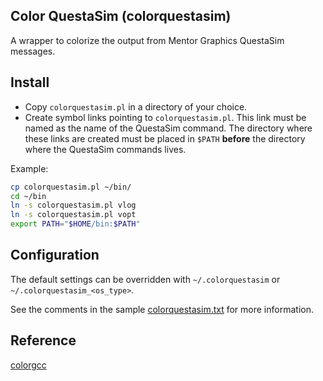 ## Color QuestaSim (colorquestasim)

A wrapper to colorize the output from Mentor Graphics QuestaSim messages.

## Install

- Copy `colorquestasim.pl` in a directory of your choice.
- Create symbol links pointing to `colorquestasim.pl`. This link must be named as the name of
  the QuestaSim command.  The directory where these links are created must be placed in `$PATH`
  **before** the directory where the QuestaSim commands lives.

Example:
```bash
cp colorquestasim.pl ~/bin/
cd ~/bin
ln -s colorquestasim.pl vlog
ln -s colorquestasim.pl vopt
export PATH="$HOME/bin:$PATH"
```

## Configuration

The default settings can be overridden with `~/.colorquestasim` or
`~/.colorquestasim_<os_type>`.

See the comments in the sample [colorquestasim.txt](colorquestasim.txt) for more information.

## Reference
[colorgcc](https://github.com/colorgcc/colorgcc)
